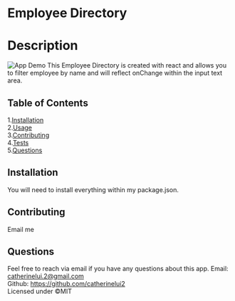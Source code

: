 
  # Employee Directory
  # Description
  ![App Demo](https://catherinelui2.github.io/ReadMeGen/demo.gif)
  This Employee Directory is created with react and allows you to filter employee by name and will reflect onChange within the input text area.<br>
  ## Table of Contents<br>
  1.[Installation](#Installation)<br>
  2.[Usage](#usage)<br>
  3.[Contributing](#contributing)<br>
  4.[Tests](#tests)<br>
  5.[Questions](#questions)<br>

  ## Installation
  You will need to install everything within my package.json.
  
  ## Contributing
  Email me
  
  ## Questions
  Feel free to reach via email if you have any questions about this app.
  Email: catherinelui.2@gmail.com<br>
  Github: https://github.com/catherinelui2<br>
  Licensed under ©MIT
  
